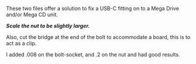 These two files offer a solution to fix a USB-C fitting on to a Mega Drive and/or Mega CD unit.

***Scale the nut to be slightly larger.***

Also, cut the bridge at the end of the bolt to accommodate a board, this is to act as a clip.

I added .008 on the bolt-socket, and .2 on the nut and had good results.
